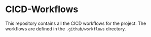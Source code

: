 # CICD-Workflows

This repository contains all the CICD workflows for the project. The workflows are defined in the `.github/workflows` directory.
